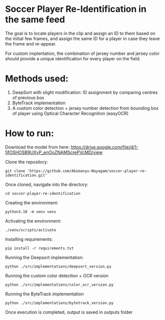# Soccer Player Re-Identification in the same feed

The goal is to locate players in the clip and assign an ID to them based on the initial few frames, and assign the same ID for a player in case they leave the frame and re-appear.

For custom implentation, the combination of jersey number and jersey color should provide a unique identification for every player on the field.

# Methods used:

1. DeepSort with slight modification: ID assignment by comparing centres of previous box
2. ByteTrack implementation
3. A custom color detection + jersey number detection from bounding box of player using Optical Character Recognition (easyOCR)

# How to run:
Download the model from here: https://drive.google.com/file/d/1-5fOSHOSB9UXyP_enOoZNAMScrePVcMD/view

Clone the repository:
```
git clone 'https://github.com/Abimanyu-Nayagam/soccer-player-re-identification.git'
```

Once cloned, navigate into the directory:
```
cd soccer-player-re-identification
```

Creating the environment:

```
python3.10 -m venv venv
```

Activating the environment:
```
./venv/scripts/activate
```

Installing requirements:
```
pip install -r requirements.txt
```

Running the Deepsort implementation:
```
python ./src/implementations/deepsort_version.py
```

Running the custom color detection + OCR version
```
python ./src/implementations/color_ocr_version.py
```

Running the ByteTrack implementation
```
python ./src/implementations/bytetrack_version.py
```

Once execution is completed, output is saved in outputs folder
